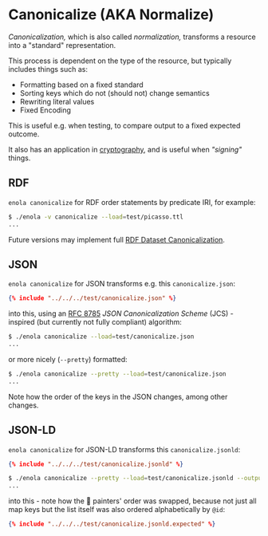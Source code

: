 <!--
    SPDX-License-Identifier: Apache-2.0

    Copyright 2023-2024 The Enola <https://enola.dev> Authors

    Licensed under the Apache License, Version 2.0 (the "License");
    you may not use this file except in compliance with the License.
    You may obtain a copy of the License at

        https://www.apache.org/licenses/LICENSE-2.0

    Unless required by applicable law or agreed to in writing, software
    distributed under the License is distributed on an "AS IS" BASIS,
    WITHOUT WARRANTIES OR CONDITIONS OF ANY KIND, either express or implied.
    See the License for the specific language governing permissions and
    limitations under the License.
-->

# Canonicalize (AKA Normalize)

_Canonicalization,_ which is also called _normalization,_ transforms a resource into a "standard" representation.

This process is dependent on the type of the resource, but typically includes things such as:

* Formatting based on a fixed standard
* Sorting keys which do not (should not) change semantics
* Rewriting literal values
* Fixed Encoding

This is useful e.g. when testing, to compare output to a fixed expected outcome.

It also has an application in [cryptography](https://github.com/enola-dev/enola/issues/284), and is useful when _"signing"_ things.

## RDF

`enola canonicalize` for RDF order statements by predicate IRI, for example:

```bash cd ../.././..
$ ./enola -v canonicalize --load=test/picasso.ttl
...
```

Future versions may implement full [RDF Dataset Canonicalization](https://www.w3.org/TR/rdf-canon/).

## JSON

`enola canonicalize` for JSON transforms e.g. this `canonicalize.json`:

```json
{% include "../../../test/canonicalize.json" %}
```

into this, using an [RFC 8785](https://www.rfc-editor.org/rfc/rfc8785) _JSON Canonicalization Scheme_ (JCS) -inspired (but currently not fully compliant) algorithm:

```bash cd ../.././..
$ ./enola canonicalize --load=test/canonicalize.json
...
```

or more nicely (`--pretty`) formatted:

```bash cd ../.././..
$ ./enola canonicalize --pretty --load=test/canonicalize.json
...
```

Note how the order of the keys in the JSON changes, among other changes.

## JSON-LD

`enola canonicalize` for JSON-LD transforms this `canonicalize.jsonld`:

```json
{% include "../../../test/canonicalize.jsonld" %}
```

```bash cd ../.././..
$ ./enola canonicalize --pretty --load=test/canonicalize.jsonld --output=test/canonicalize.jsonld.expected
...
```

into this - note how the 🎨 painters' order was swapped, because not just all map keys but the list itself was also ordered alphabetically by `@id`:

```json
{% include "../../../test/canonicalize.jsonld.expected" %}
```

